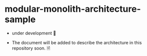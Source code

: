 # modular-monolith-architecture-sample

- under development 🚧

- The document will be added to describe the architecture in this repository soon. 🗎
